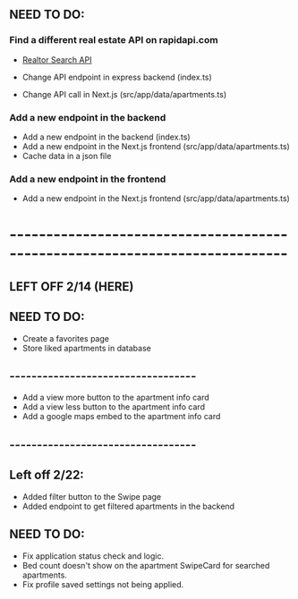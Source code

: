 ## NEED TO DO:


### Find a different real estate API on rapidapi.com
* [Realtor Search API](https://rapidapi.com/ntd119/api/realtor-search)

* Change API endpoint in express backend (index.ts)
* Change API call in Next.js (src/app/data/apartments.ts)

### Add a new endpoint in the backend
* Add a new endpoint in the backend (index.ts)
* Add a new endpoint in the Next.js frontend (src/app/data/apartments.ts)
* Cache data in a json file

### Add a new endpoint in the frontend
* Add a new endpoint in the Next.js frontend (src/app/data/apartments.ts)
# ----------------------------------------------------------------------------
## LEFT OFF 2/14 (HERE) 
## NEED TO DO:
* Create a favorites page
* Store liked apartments in database



## ----------------------------------
* Add a view more button to the apartment info card
* Add a view less button to the apartment info card
* Add a google maps embed to the apartment info card

## ----------------------------------

## Left off 2/22:
* Added filter button to the Swipe page
* Added endpoint to get filtered apartments in the backend

## NEED TO DO:
* Fix application status check and logic.
* Bed count doesn't show on the apartment SwipeCard for searched apartments.
* Fix profile saved settings not being applied. 